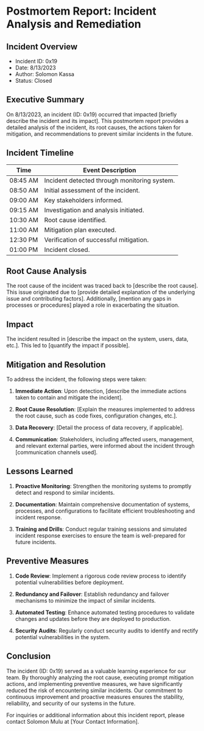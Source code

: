 # Postmortem Report: Incident Analysis and Remediation

## Incident Overview

- Incident ID: 0x19
- Date: 8/13/2023
- Author: Solomon Kassa
- Status: Closed

## Executive Summary

On 8/13/2023, an incident (ID: 0x19) occurred that impacted [briefly describe the incident and its impact]. This postmortem report provides a detailed analysis of the incident, its root causes, the actions taken for mitigation, and recommendations to prevent similar incidents in the future.

## Incident Timeline

| Time       | Event Description                                  |
|------------|---------------------------------------------------|
| 08:45 AM   | Incident detected through monitoring system.     |
| 08:50 AM   | Initial assessment of the incident.               |
| 09:00 AM   | Key stakeholders informed.                        |
| 09:15 AM   | Investigation and analysis initiated.            |
| 10:30 AM   | Root cause identified.                            |
| 11:00 AM   | Mitigation plan executed.                         |
| 12:30 PM   | Verification of successful mitigation.            |
| 01:00 PM   | Incident closed.                                 |

## Root Cause Analysis

The root cause of the incident was traced back to [describe the root cause]. This issue originated due to [provide detailed explanation of the underlying issue and contributing factors]. Additionally, [mention any gaps in processes or procedures] played a role in exacerbating the situation.

## Impact

The incident resulted in [describe the impact on the system, users, data, etc.]. This led to [quantify the impact if possible].

## Mitigation and Resolution

To address the incident, the following steps were taken:

1. **Immediate Action**: Upon detection, [describe the immediate actions taken to contain and mitigate the incident].

2. **Root Cause Resolution**: [Explain the measures implemented to address the root cause, such as code fixes, configuration changes, etc.].

3. **Data Recovery**: [Detail the process of data recovery, if applicable].

4. **Communication**: Stakeholders, including affected users, management, and relevant external parties, were informed about the incident through [communication channels used].

## Lessons Learned

1. **Proactive Monitoring**: Strengthen the monitoring systems to promptly detect and respond to similar incidents.

2. **Documentation**: Maintain comprehensive documentation of systems, processes, and configurations to facilitate efficient troubleshooting and incident response.

3. **Training and Drills**: Conduct regular training sessions and simulated incident response exercises to ensure the team is well-prepared for future incidents.

## Preventive Measures

1. **Code Review**: Implement a rigorous code review process to identify potential vulnerabilities before deployment.

2. **Redundancy and Failover**: Establish redundancy and failover mechanisms to minimize the impact of similar incidents.

3. **Automated Testing**: Enhance automated testing procedures to validate changes and updates before they are deployed to production.

4. **Security Audits**: Regularly conduct security audits to identify and rectify potential vulnerabilities in the system.

## Conclusion

The incident (ID: 0x19) served as a valuable learning experience for our team. By thoroughly analyzing the root cause, executing prompt mitigation actions, and implementing preventive measures, we have significantly reduced the risk of encountering similar incidents. Our commitment to continuous improvement and proactive measures ensures the stability, reliability, and security of our systems in the future.

For inquiries or additional information about this incident report, please contact Solomon Mulu at [Your Contact Information].


